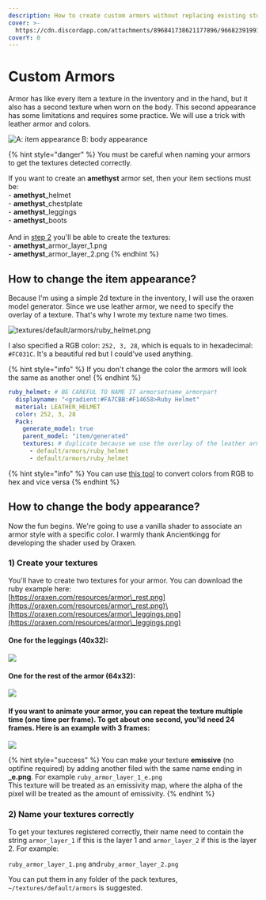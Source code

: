 ```yaml
---
description: How to create custom armors without replacing existing stuff?
cover: >-
  https://cdn.discordapp.com/attachments/896841738621177896/966823919917080626/unknown.png
coverY: 0
---
```


# Custom Armors

Armor has like every item a texture in the inventory and in the hand, but it also has a second texture when worn on the body. This second appearance has some limitations and requires some practice. We will use a trick with leather armor and colors.

![A: item appearance    B: body appearance](../../.gitbook/assets/stuff.png)

{% hint style="danger" %}
You must be careful when naming your armors to get the textures detected correctly.

If you want to create an **amethyst** armor set, then your item sections must be:\
\- **amethyst**\_helmet\
\- **amethyst**\_chestplate\
\- **amethyst**\_leggings\
\- **amethyst**\_boots\
\
And in [step 2](./#2-name-your-textures-correctly) you'll be able to create the textures:\
\- **amethyst**\_armor\_layer\_1.png\
\- **amethyst**\_armor\_layer\_2.png
{% endhint %}



## How to change the item appearance?

Because I'm using a simple 2d texture in the inventory, I will use the oraxen model generator. Since we use leather armor, we need to specify the overlay of a texture. That's why I wrote my texture name two times.

![textures/default/armors/ruby\_helmet.png](../../.gitbook/assets/helmet.png)

I also specified a RGB color: `252, 3, 28`, which is equals to in hexadecimal: `#FC031C`. It's a beautiful red but I could've used anything.&#x20;

{% hint style="info" %}
If you don't change the color the armors will look the same as another one!
{% endhint %}

```yaml
ruby_helmet: # BE CAREFUL TO NAME IT armorsetname_armorpart
  displayname: "<gradient:#FA7CBB:#F14658>Ruby Helmet"
  material: LEATHER_HELMET
  color: 252, 3, 28
  Pack:
    generate_model: true
    parent_model: "item/generated"
    textures: # duplicate because we use the overlay of the leather armor
      - default/armors/ruby_helmet
      - default/armors/ruby_helmet
```

{% hint style="info" %}
You can use [this tool](https://www.rapidtables.com/convert/color/index.html) to convert colors from RGB to hex and vice versa
{% endhint %}

## How to change the body appearance?

Now the fun begins. We're going to use a vanilla shader to associate an armor style with a specific color. I warmly thank Ancientkingg for developing the shader used by Oraxen.

### 1) Create your textures

You'll have to create two textures for your armor. You can download the ruby example here:\
[https://oraxen.com/resources/armor\_rest.png](https://oraxen.com/resources/armor\_rest.png)\
[https://oraxen.com/resources/armor\_leggings.png](https://oraxen.com/resources/armor\_leggings.png)

#### One for the leggings (40x32):

![](../../.gitbook/assets/leggings.png)

#### **One for the rest of the armor (64x32):**

![](../../.gitbook/assets/armor.png)

#### If you want to animate your armor, you can repeat the texture multiple time (one time per frame). To get about one second, you'ld need 24 frames. Here is an example with 3 frames:

![](../../.gitbook/assets/animation.png)

{% hint style="success" %}
You can make your texture **emissive** (no optifine required) by adding another filed with the same name ending in **\_e.png**. For example `ruby_armor_layer_1_e.png`\
This texture will be treated as an emissivity map, where the alpha of the pixel will be treated as the amount of emissivity.
{% endhint %}

### 2) Name your textures correctly

To get your textures registered correctly, their name need to contain the string  `armor_layer_1` if this is the layer 1 and `armor_layer_2` if this is the layer 2. For example:

`ruby_armor_layer_1.png` and`ruby_armor_layer_2.png`

You can put them in any folder of the pack textures, `~/textures/default/armors` is suggested.

